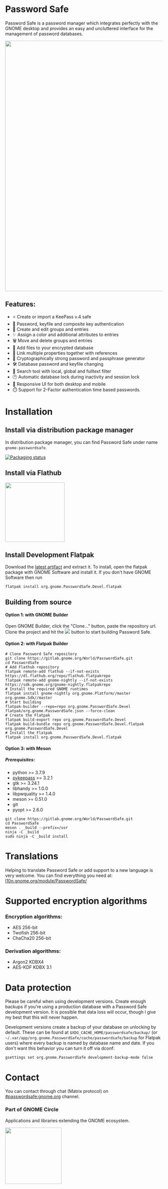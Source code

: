 # Password Safe
Password Safe is a password manager which integrates perfectly with the GNOME desktop and provides an easy and uncluttered interface for the management of password databases.

<img src="https://gitlab.gnome.org/World/PasswordSafe/-/raw/master/screenshots/browser.png" width="800px" />

## Features:
* ⭐ Create or import a KeePass v.4 safe
* 🔐 Password, keyfile and composite key authentication
* 📝 Create and edit groups and entries
* ✨ Assign a color and additional attributes to entries
* 🗑 Move and delete groups and entries
* 📎 Add files to your encrypted database
* 🔗 Link multiple properties together with references
* 🎲 Cryptographically strong password and passphrase generator
* 🛠 Database password and keyfile changing
* 🔎 Search tool with local, global and fulltext filter
* 🕐 Automatic database lock during inactivity and session lock
* 📲 Responsive UI for both desktop and mobile
* ⏱️ Support for 2-Factor authentication time based passwords.

# Installation
## Install via distribution package manager
In distribution package manager, you can find Password Safe under name `gnome-passwordsafe`.

[![Packaging status](https://repology.org/badge/vertical-allrepos/gnome-passwordsafe.svg)](https://repology.org/project/gnome-passwordsafe/versions)


## Install via Flathub

<a href="https://flathub.org/apps/details/org.gnome.PasswordSafe">
<img src="https://flathub.org/assets/badges/flathub-badge-i-en.png" width="190px" />
</a>

## Install Development Flatpak
Download the [latest artifact](https://gitlab.gnome.org/World/PasswordSafe/-/jobs/artifacts/master/download?job=flatpak) and extract it.
To install, open the flatpak package with GNOME Software and install it.
If you don't have GNOME Software then run
```
flatpak install org.gnome.PasswordSafe.Devel.flatpak
```


## Building from source


#### Option 1: with GNOME Builder
Open GNOME Builder, click the "Clone..." button, paste the repository url.
Clone the project and hit the ![](https://terminal.run/stuff/run_button.png) button to start building Password Safe.

#### Option 2: with Flatpak Builder
```
# Clone Password Safe repository
git clone https://gitlab.gnome.org/World/PasswordSafe.git
cd PasswordSafe
# Add Flathub repository
flatpak remote-add flathub --if-not-exists https://dl.flathub.org/repo/flathub.flatpakrepo
flatpak remote-add gnome-nightly --if-not-exists https://sdk.gnome.org/gnome-nightly.flatpakrepo
# Install the required GNOME runtimes
flatpak install gnome-nightly org.gnome.Platform//master org.gnome.Sdk//master
# Start building
flatpak-builder --repo=repo org.gnome.PasswordSafe.Devel flatpak/org.gnome.PasswordSafe.json --force-clean
# Create the Flatpak
flatpak build-export repo org.gnome.PasswordSafe.Devel
flatpak build-bundle repo org.gnome.PasswordSafe.Devel.flatpak org.gnome.PasswordSafe.Devel
# Install the Flatpak
flatpak install org.gnome.PasswordSafe.Devel.flatpak

```


#### Option 3: with Meson
##### Prerequisites:
* python >= 3.7.9
* [pykeepass](https://github.com/libkeepass/pykeepass) >= 3.2.1
* gtk >= 3.24.1
* libhandy >= 1.0.0
* libpwquality >= 1.4.0
* meson >= 0.51.0
* git
* pyopt >= 2.6.0

```
git clone https://gitlab.gnome.org/World/PasswordSafe.git
cd PasswordSafe
meson . _build --prefix=/usr
ninja -C _build
sudo ninja -C _build install
```

# Translations
Helping to translate Password Safe or add support to a new language is very welcome.
You can find everything you need at: [l10n.gnome.org/module/PasswordSafe/](https://l10n.gnome.org/module/PasswordSafe/)

# Supported encryption algorithms
### Encryption algorithms:
* AES 256-bit
* Twofish 256-bit
* ChaCha20 256-bit

### Derivation algorithms:
* Argon2 KDBX4
* AES-KDF KDBX 3.1

# Data protection
Please be careful when using development versions. Create enough backups if you're using a production database with a Password Safe development version. It is possible that data loss will occur, though I give my best that this will never happen.

Development versions create a backup of your database on unlocking by default. These can be found at ```$XDG_CACHE_HOME/passwordsafe/backup/``` (or `~/.var/app/org.gnome.PasswordSafe/cache/passwordsafe/backup` for Flatpak users) where every backup is named by database name and date. If you don't want this behavior you can turn it off via dconf:
```
gsettings set org.gnome.PasswordSafe development-backup-mode false
```

# Contact
You can contact through chat (Matrix protocol) on [#passwordsafe:gnome.org](https://matrix.to/#/#passwordsafe:gnome.org) channel.

### Part of GNOME Circle
Applications and libraries extending the GNOME ecosystem.

<a href="https://circle.gnome.org/">
<img src=" https://gitlab.gnome.org/Teams/Circle/-/raw/master/assets/button/circle-button-fullcolor.svg" width="180"/>
</a>
